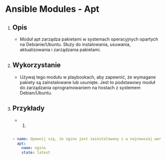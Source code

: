 # Ansible Modules - Apt

1. Opis
    - 

    - Moduł apt zarządza pakietami w systemach operacyjnych opartych na Debianie/Ubuntu. Służy do instalowania, usuwania, aktualizowania i zarządzania pakietami.

2. Wykorzystanie
    - 

    - Używaj tego modułu w playbookach, aby zapewnić, że wymagane pakiety są zainstalowane lub usunięte. Jest to podstawowy moduł do zarządzania oprogramowaniem na hostach z systemem Debian/Ubuntu.

3. Przykłady
    - 

    - 1. 
    ```yaml

    - name: Upewnij się, że nginx jest zainstalowany i w najnowszej wersji
      apt:
        name: nginx
        state: latest

    ```
